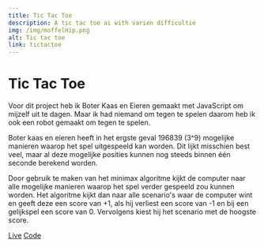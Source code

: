 ```yaml
---
title: Tic Tac Toe
description: A tic tac toe ai with varien difficultie
img: /img/moffelHip.png
alt: Tic tac toe
link: tictactoe
---
```


# Tic Tac Toe

Voor dit project heb ik Boter Kaas en Eieren gemaakt met JavaScript om
mijzelf uit te dagen. Maar ik had niemand om tegen te spelen daarom heb
ik ook een robot gemaakt om tegen te spelen.

Boter kaas en eieren heeft in het ergste geval 196839 (3^9) mogelijke
manieren waarop het spel uitgespeeld kan worden. Dit lijkt misschien
best veel, maar al deze mogelijke posities kunnen nog steeds binnen één
seconde berekend worden.

Door gebruik te maken van het minimax algoritme kijkt de computer naar
alle mogelijke manieren waarop het spel verder gespeeld zou kunnen
worden. Het algoritme kijkt dan naar alle scenario's waar de computer
wint en geeft deze een score van +1, als hij verliest een score van -1
en bij een gelijkspel een score van 0. Vervolgens kiest hij het scenario
met de hoogste score.

<a href="https://vuurvos1.github.io/tictactoe/" class="button button--live">Live</a>
<a href="https://github.com/Vuurvos1/tictactoe" class="button button--code">Code</a>

<script src="/js/ticTacToe.js" defer></script>
